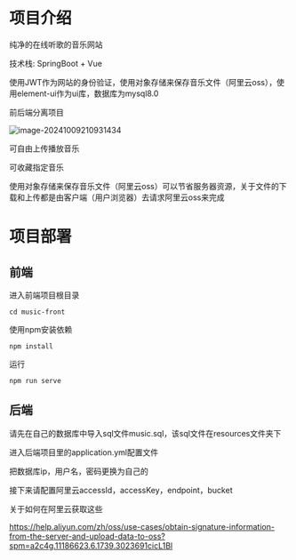 # 项目介绍

纯净的在线听歌的音乐网站

技术栈: SpringBoot + Vue

使用JWT作为网站的身份验证，使用对象存储来保存音乐文件（阿里云oss），使用element-ui作为ui库，数据库为mysql8.0

前后端分离项目

![image-20241009210931434](https://awsimage-1.oss-cn-hangzhou.aliyuncs.com/image-20241009210931434.png)

可自由上传播放音乐

可收藏指定音乐



使用对象存储来保存音乐文件（阿里云oss）可以节省服务器资源，关于文件的下载和上传都是由客户端（用户浏览器）去请求阿里云oss来完成



# 项目部署



## 前端

进入前端项目根目录

```
cd music-front
```

使用npm安装依赖

```
npm install
```

运行

```
npm run serve
```



## 后端

请先在自己的数据库中导入sql文件music.sql，该sql文件在resources文件夹下

进入后端项目里的application.yml配置文件

把数据库ip，用户名，密码更换为自己的

接下来请配置阿里云accessId，accessKey，endpoint，bucket

关于如何在阿里云获取这些

https://help.aliyun.com/zh/oss/use-cases/obtain-signature-information-from-the-server-and-upload-data-to-oss?spm=a2c4g.11186623.6.1739.3023691cicL1Bl





